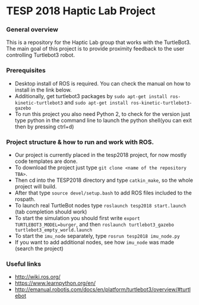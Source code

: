 # TESP 2018 Haptic Lab Project

### General overview
This is a repository for the Haptic Lab group that works with the TurtleBot3.
The main goal of this project is to provide proximity feedback to the user controlling Turtlebot3 robot.

### Prerequisites
* Desktop install of ROS is required. You can check the manual on how to install in the link below.
* Additionally, get turtlebot3 packages by `sudo apt-get install ros-kinetic-turtlebot3` and `sudo apt-get install ros-kinetic-turtlebot3-gazebo`
* To run this project you also need Python 2, to check for the version just type 
python in the command line to launch the python shell(you can exit then by pressing ctrl+d)

### Project structure & how to run and work with ROS.

* Our project is currently placed in the tesp2018 project, for now mostly code templates are done.
* To download the project just type `git clone <name of the repository TBA>`.
* Then cd into the TESP2018 directory and type `catkin_make`, so the whole project will build. 
* After that type `source devel/setup.bash` to add ROS files included to the rospath.
* To launch real TurtleBot nodes type `roslaunch tesp2018 start.launch` (tab completion should work)
* To start the simulation you should first write `export TURTLEBOT3_MODEL=burger`, and then `roslaunch turtlebot3_gazebo turtlebot3_empty_world.launch
`
* To start the `imu_node` separately, type `rosrun tesp2018 imu_node.py`
* If you want to add additional nodes, see how `imu_node` was made (search the project)

### Useful links
* http://wiki.ros.org/
* https://www.learnpython.org/en/
* http://emanual.robotis.com/docs/en/platform/turtlebot3/overview/#turtlebot
